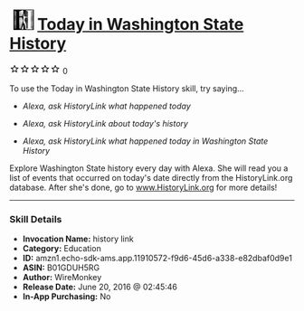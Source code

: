 # &nbsp;<img src="skill_icon" alt="Today in Washington State History icon" width="36"> [Today in Washington State History](http://alexa.amazon.com/#skills/amzn1.echo-sdk-ams.app.11910572-f9d6-45d6-a338-e82dbaf0d9e1)
![0 stars](../../images/ic_star_border_black_18dp_1x.png)![0 stars](../../images/ic_star_border_black_18dp_1x.png)![0 stars](../../images/ic_star_border_black_18dp_1x.png)![0 stars](../../images/ic_star_border_black_18dp_1x.png)![0 stars](../../images/ic_star_border_black_18dp_1x.png) 0

To use the Today in Washington State History skill, try saying...

* *Alexa, ask HistoryLink what happened today*

* *Alexa, ask HistoryLink about today's history*

* *Alexa, ask HistoryLink what happened today in Washington State History*

Explore Washington State history every day with Alexa.  She will read you a list of events that occurred on today's date directly from the HistoryLink.org database.  After she's done, go to www.HistoryLink.org for more details!

***

### Skill Details

* **Invocation Name:** history link
* **Category:** Education
* **ID:** amzn1.echo-sdk-ams.app.11910572-f9d6-45d6-a338-e82dbaf0d9e1
* **ASIN:** B01GDUH5RG
* **Author:** WireMonkey
* **Release Date:** June 20, 2016 @ 02:45:46
* **In-App Purchasing:** No

